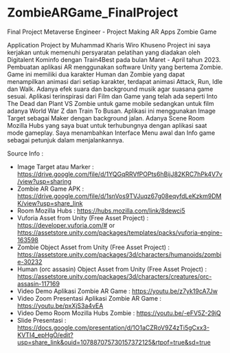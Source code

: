 # ZombieARGame_FinalProject
Final Project Metaverse Engineer - Project Making AR Apps Zombie Game

Application Project by Muhammad Kharis Wiro Khuseno
Project ini saya kerjakan untuk memenuhi persyaratan pelatihan yang diadakan oleh Digitalent Kominfo dengan Train4Best pada bulan Maret - April tahun 2023. Pembuatan aplikasi AR menggunakan software Unity yang bertema Zombie. Game ini memiliki dua karakter Human dan Zombie yang dapat menampilkan animasi dari setiap karakter, terdapat animasi Attack, Run, Idle dan Walk. Adanya efek suara dan background musik agar suasana game sesuai. Aplikasi terinspirasi dari Film dan Game yang telah ada seperti Into The Dead dan Plant VS Zombie untuk game mobile sedangkan untuk film adanya World War Z dan Train To Busan. 
Aplikasi ini menggunakan Image Target sebagai Maker dengan background jalan. Adanya Scene Room Mozilla Hubs yang saya buat untuk terhubungnya dengan aplikasi saat mode gameplay. Saya menambahkan Interface Menu awal dan Info game sebagai petunjuk dalam menjalankannya.

Source Info :
- Image Target atau Marker : https://drive.google.com/file/d/1YQGqRRVfPOPts6hBijJ82KRC7hPk4V7v/view?usp=sharing
- Zombie AR Game APK : https://drive.google.com/file/d/1snVos9TVJuqz67g08eqyfdLeKzkm9DMK/view?usp=share_link 
- Room Mozilla Hubs : https://hubs.mozilla.com/link/8dewci5
- Vuforia Asset from Unity (Free Asset Project) : https://developer.vuforia.com/# or https://assetstore.unity.com/packages/templates/packs/vuforia-engine-163598
- Zombie Object Asset from Unity (Free Asset Project) : https://assetstore.unity.com/packages/3d/characters/humanoids/zombie-30232
- Human (orc assasin) Object Asset from Unity (Free Asset Project) : https://assetstore.unity.com/packages/3d/characters/creatures/orc-assasin-117169
- Video Demo Aplikasi Zombie AR Game : https://youtu.be/z7yk19cA7Jw
- Video Zoom Presentasi Aplikasi Zombie AR Game : https://youtu.be/pxXjS3a4vEA
- Video Demo Room Mozilla Hubs Zombie : https://youtu.be/-eFV5Z-29iQ
- Slide Presentasi : https://docs.google.com/presentation/d/1O1aCZRoV9Z4zTi5gCxx3-KVTI4_epHgO/edit?usp=share_link&ouid=107887075730157372125&rtpof=true&sd=true
